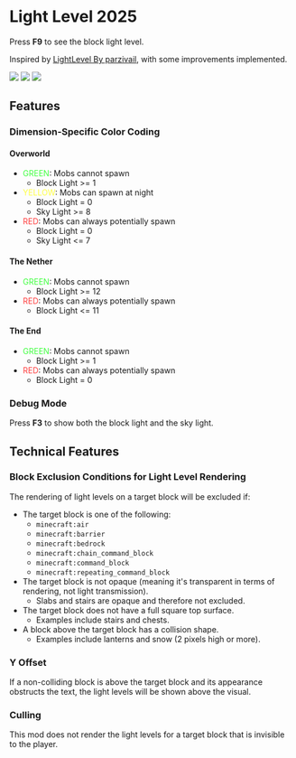# Light Level 2025

Press **F9** to see the block light level.

Inspired by [LightLevel By parzivail](https://github.com/Parzivail-Modding-Team/LightLevel), with
some improvements implemented.

<div style="display: inline">
  <img src="https://img.shields.io/badge/Minecraft-1.21.5-white">
  <img src="https://img.shields.io/badge/Fabric_Loader-0.16.12-white">
  <img src="https://img.shields.io/github/actions/workflow/status/dark-lion-jp/light-level-2025/build.yml?branch=main">
</div>

## Features

### Dimension-Specific Color Coding

#### Overworld

- <span style="color: #40FF40;">GREEN</span>: Mobs cannot spawn
    - Block Light >= 1
- <span style="color: #FFFF40;">YELLOW</span>: Mobs can spawn at night
    - Block Light = 0
    - Sky Light >= 8
- <span style="color: #FF4040;">RED</span>: Mobs can always potentially spawn
    - Block Light = 0
    - Sky Light <= 7

#### The Nether

- <span style="color: #40FF40;">GREEN</span>: Mobs cannot spawn
    - Block Light >= 12
- <span style="color: #FF4040;">RED</span>: Mobs can always potentially spawn
    - Block Light <= 11

#### The End

- <span style="color: #40FF40;">GREEN</span>: Mobs cannot spawn
    - Block Light >= 1
- <span style="color: #FF4040;">RED</span>: Mobs can always potentially spawn
    - Block Light = 0

### Debug Mode

Press **F3** to show both the block light and the sky light.

## Technical Features

### Block Exclusion Conditions for Light Level Rendering

The rendering of light levels on a target block will be excluded if:

- The target block is one of the following:
    - `minecraft:air`
    - `minecraft:barrier`
    - `minecraft:bedrock`
    - `minecraft:chain_command_block`
    - `minecraft:command_block`
    - `minecraft:repeating_command_block`
- The target block is not opaque (meaning it's transparent in terms of rendering, not light
  transmission).
    - Slabs and stairs are opaque and therefore not excluded.
- The target block does not have a full square top surface.
    - Examples include stairs and chests.
- A block above the target block has a collision shape.
    - Examples include lanterns and snow (2 pixels high or more).

### Y Offset

If a non-colliding block is above the target block and its appearance obstructs the text, the light
levels will be shown above the visual.

### Culling

This mod does not render the light levels for a target block that is invisible to the player.